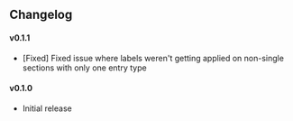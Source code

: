 ## Changelog

#### v0.1.1
- [Fixed] Fixed issue where labels weren't getting applied on non-single sections with only one entry type

#### v0.1.0
- Initial release
